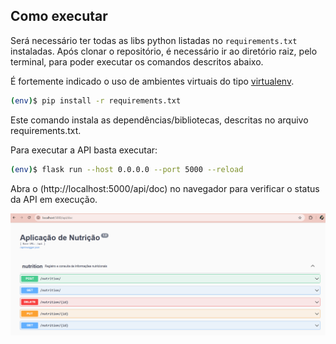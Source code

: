 ## Como executar

Será necessário ter todas as libs python listadas no `requirements.txt` instaladas. Após clonar o repositório, é necessário ir ao diretório raiz, pelo terminal, para poder executar os comandos descritos abaixo.

É fortemente indicado o uso de ambientes virtuais do tipo [virtualenv](https://virtualenv.pypa.io/).

```bash
(env)$ pip install -r requirements.txt
```
Este comando instala as dependências/bibliotecas, descritas no arquivo requirements.txt.

Para executar a API basta executar:
```bash
(env)$ flask run --host 0.0.0.0 --port 5000 --reload
```
Abra o (http://localhost:5000/api/doc) no navegador para verificar o status da API em execução.

<p align="center">
  <img src="img-readme/rotas.png" alt="Exibição Swagger" width="1000">
</p>
